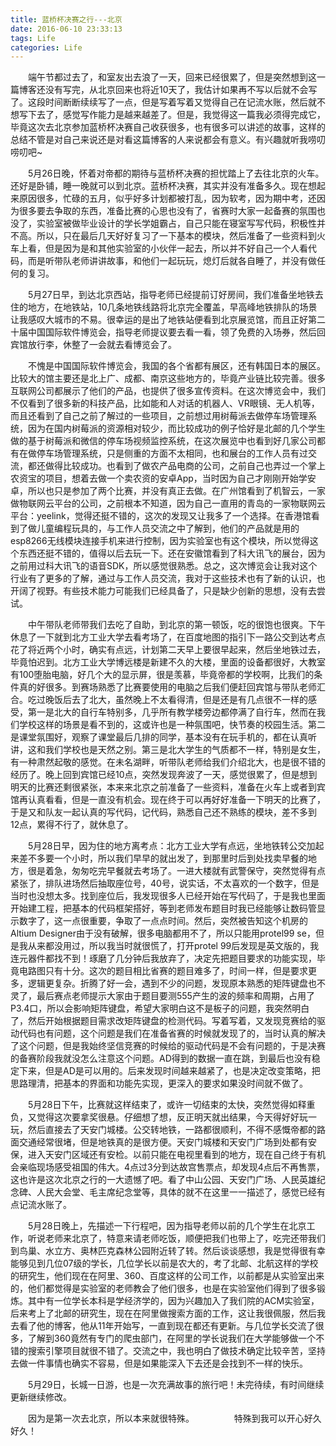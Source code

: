 ```yaml
---
title: 蓝桥杯决赛之行---北京
date: 2016-06-10 23:33:13
tags: Life
categories: Life
---
```


　　端午节都过去了，和室友出去浪了一天，回来已经很累了，但是突然想到这一篇博客还没有写完，从北京回来也将近10天了，我估计如果再不写以后就不会写了。这段时间断断续续写了一点，但是写着写着又觉得自己在记流水账，然后就不想写下去了，感觉写作能力是越来越差了。但是，我觉得这一篇我必须得完成它，毕竟这次去北京参加蓝桥杯决赛自己收获很多，也有很多可以讲述的故事，这样的总结不管是对自己来说还是对看这篇博客的人来说都会有意义。有兴趣就听我唠叨唠叨吧~

<!-- more --> 

　　5月26日晚，怀着对帝都的期待与蓝桥杯决赛的担忧踏上了去往北京的火车。还好是卧铺，睡一晚就可以到北京。蓝桥杯决赛，其实并没有准备多久。现在想起来原因很多，忙碌的五月，似乎好多计划都被打乱，因为软考，因为期中考，还因为很多要去争取的东西，准备比赛的心思也没有了，省赛时大家一起备赛的氛围也没了，实验室被做毕业设计的学长学姐霸占，自己只能在寝室写写代码，积极性并不高。所以，只在最后几天好好复习了一下基本的模块，然后准备了一些资料到火车上看，但是因为是和其他实验室的小伙伴一起去，所以并不好自己一个人看代码，而是听带队老师讲讲故事，和他们一起玩玩，熄灯后就各自睡了，并没有做任何的复习。

　　5月27日早，到达北京西站，指导老师已经提前订好房间，我们准备坐地铁去住的地方，在地铁站，10几条地铁线路将北京完全覆盖，早高峰地铁排队的场景让我感叹大城市的不易。很幸运的是出了地铁站便看到北京展览馆，而且正好第二十届中国国际软件博览会，指导老师提议要去看一看，领了免费的入场券，然后回宾馆放行李，休整了一会就去看博览会了。

　　不愧是中国国际软件博览会，我国的各个省都有展区，还有韩国日本的展区。比较大的馆主要还是北上广、成都、南京这些地方的，毕竟产业链比较完善。很多互联网公司都展示了他们的产品，也提供了很多宣传资料。在这次博览会中，我们不仅看到了很多新的科技产品，比如能和人对话的机器人、VR眼镜、无人机等，而且还看到了自己之前了解过的一些项目，之前想过用树莓派去做停车场管理系统，因为在国内树莓派的资源相对较少，而比较成功的例子恰好是北邮的几个学生做的基于树莓派和微信的停车场视频监控系统，在这次展览中也看到好几家公司都有在做停车场管理系统，只是侧重的方面不太相同，也和展台的工作人员有过交流，都还做得比较成功。也看到了做农产品电商的公司，之前自己也弄过一个掌上农资宝的项目，想着去做一个卖农资的安卓App，当时因为自己才刚刚开始学安卓，所以也只是参加了两个比赛，并没有真正去做。在广州馆看到了机智云，一家做物联网云平台的公司，之前根本不知道，因为自己一直用的青岛的一家物联网云平台：yeelink，觉得还挺不错的，这次的发现又让我多了一个选择。在香港馆看到了做儿童编程玩具的，与工作人员交流之中了解到，他们的产品就是用的esp8266无线模块连接手机来进行控制，因为实验室也有这个模块，所以觉得这个东西还挺不错的，值得以后去玩一下。还在安徽馆看到了科大讯飞的展台，因为之前用过科大讯飞的语音SDK，所以感觉很熟悉。总之，这次博览会让我对这个行业有了更多的了解，通过与工作人员交流，我对于这些技术也有了新的认识，也开阔了视野。有些技术能力可能我们已经具备了，只是缺少创新的思想，没有去尝试。

　　中午带队老师带我们去吃了自助，到北京的第一顿饭，吃的很饱也很爽。下午休息了一下就到北方工业大学去看考场了，在百度地图的指引下一路公交到达考点花了将近两个小时，确实有点远，计划第二天早上要很早起来，然后坐地铁过去，毕竟怕迟到。北方工业大学博远楼是新建不久的大楼，里面的设备都很好，大教室有100堕胎电脑，好几个大的显示屏，很是羡慕，毕竟帝都的学校啊，比我们的条件真的好很多。到赛场熟悉了比赛要使用的电脑之后我们便赶回宾馆与带队老师汇合。吃过晚饭后去了北大，虽然晚上不太看得清，但是还是有几点很不一样的感受，第一是北大的自行车特别多，几乎所有教学楼旁边都停满了自行车，然而在我们学校这样的场景是看不到的，这或许也是一种氛围吧，快节奏的校园生活。第二是课堂氛围好，观察了课堂最后几排的同学，基本没有在玩手机的，都在认真听讲，这和我们学校也是天然之别。第三是北大学生的气质都不一样，特别是女生，有一种肃然起敬的感觉。在未名湖畔，听带队老师给我们介绍北大，也是很不错的经历了。晚上回到宾馆已经10点，突然发现奔波了一天，感觉很累了，但是想到明天的比赛还剩很紧张，本来来北京之前准备了一些资料，准备在火车上或者到宾馆再认真看看，但是一直没有机会。现在终于可以再好好准备一下明天的比赛了，于是又和队友一起认真的写代码，记代码，熟悉自己还不熟练的模块，差不多到12点，累得不行了，就休息了。

　　5月28日早，因为住的地方离考点：北方工业大学有点远，坐地铁转公交加起来差不多要一个小时，所以我们早早的就出发了，到那里时后到处找卖早餐的地方，很是着急，匆匆吃完早餐就去考场了。一进大楼就有武警保守，突然觉得有点紧张了，排队进场然后抽取座位号，40号，说实话，不太喜欢的一个数字，但是当时也没想太多。找到座位后，我发现很多人已经开始在写代码了，于是我也里面开始建工程，把基本的代码框架搭好，等到老师发布题目时我已经能够让数码管显示数字了，这一点很重要，争取了一点点时间。然后，突然被告知这个机房的Altium Designer由于没有破解，很多电脑都用不了，所以只能用protel99 se，但是我从来都没用过，所以我当时就很慌了，打开protel 99后发现是英文版的，我连元器件都找不到！琢磨了几分钟后我放弃了，决定先把题目要求的功能实现，毕竟电路图只有十分。这次的题目相比省赛的题目难多了，时间一样，但是要求更多，逻辑更复杂。折腾了好一会，遇到不少的问题，发现原本熟悉的矩阵键盘也不灵了，最后赛点老师提示大家由于题目要测555产生的波的频率和周期，占用了P3.4口，所以会影响矩阵键盘，希望大家明白这不是板子的问题，我突然明白了，然后开始根据题目需求改矩阵键盘的检测代码。写着写着，又发现竞赛给的驱动代码也有问题，这个问题是我们在准备省赛的时候就发现了的，当时认真的解决了这个问题，但是我始终坚信竞赛的时候给的驱动代码是不会有问题的，于是决赛的备赛阶段我就没怎么注意这个问题。AD得到的数据一直在跳，到最后也没有稳定下来，但是AD是可以用的。后来发现时间越来越紧了，也是决定改变策略，把思路理清，把基本的界面和功能先实现，更深入的要求如果没时间就不做了。

　　5月28日下午，比赛就这样结束了，或许一切结束的太快，突然觉得如释重负，又觉得这次要拿奖很悬。仔细想了想，反正明天就出结果，今天得好好玩一玩，然后直接去了天安门城楼。公交转地铁，一路都很顺利，不得不感慨帝都的路面交通经常很堵，但是地铁真的是很方便。天安门城楼和天安门广场到处都有安保，进入天安门区域还有安检。以前只能在电视里看到的地方，现在自己终于有机会亲临现场感受祖国的伟大。4点过3分到达故宫售票点，却发现4点后不再售票，这也许是这次北京之行的一大遗憾了吧。看了中山公园、天安门广场、人民英雄纪念碑、人民大会堂、毛主席纪念堂等，具体的就不在这里一一描述了，感觉已经有点记流水账了。

　　5月28日晚上，先描述一下行程吧，因为指导老师以前的几个学生在北京工作，听说老师来北京了，特意来请老师吃饭，顺便把我们也带上了，吃完还带我们到鸟巢、水立方、奥林匹克森林公园附近转了转。然后谈谈感想，我是觉得很有幸能够见到几位07级的学长，几位学长以前是农大的，考了北邮、北航这样的学校的研究生，他们现在在阿里、360、百度这样的公司工作，以前都是从实验室出来的，他们都觉得是实验室的老师教会了他们很多，也是在实验室他们得到了很多锻炼。其中有一位学长本科是学经济学的，因为兴趣加入了我们院的ACM实验室，后来考上了北邮的研究生，现在在阿里做搜索方面的工作，这让我很佩服，然后我去看了他的博客，他从11年开始写，一直到现在都还有更新。与几位学长交流了很多，了解到360竟然有专门的爬虫部门，在阿里的学长说我们在大学能够做一个不错的搜索引擎项目就很不错了。交流之中，我也明白了做技术确定比较辛苦，坚持去做一件事情也确实不容易，但是如果能深入下去还是会找到不一样的快乐。

　　5月29日，长城一日游，也是一次充满故事的旅行吧！未完待续，有时间继续更新继续修改。

　　因为是第一次去北京，所以本来就很特殊。
　　
　　特殊到我可以开心好久好久！
